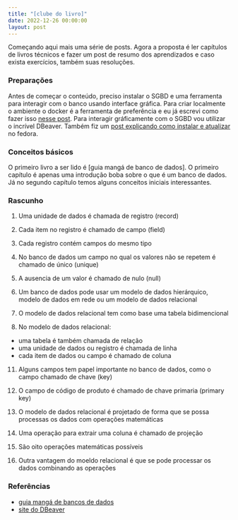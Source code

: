 ```yaml
---
title: "[clube do livro]"
date: 2022-12-26 00:00:00
layout: post
---
```


Começando aqui mais uma série de posts. Agora a proposta é ler capítulos 
de livros técnicos e fazer um post de resumo dos aprendizados e caso exista 
exercícios, também suas resoluções.

### Preparações

Antes de começar o conteúdo, preciso instalar o SGBD e uma ferramenta
para interagir com o banco usando interface gráfica.  Para criar localmente o ambiente
o docker é a ferramenta de preferência e eu já escrevi como fazer  isso [nesse post].
Para interagir gráficamente com o SGBD vou utilizar o incrível DBeaver. Também fiz um 
[post explicando como instalar e atualizar] no fedora.

### Conceitos básicos

O primeiro livro a ser lido é [guia mangá de banco de dados]. O primeiro capítulo é apenas
uma introdução boba sobre o que é um banco de dados. Já no segundo capítulo temos alguns
conceitos iniciais interessantes.

### Rascunho

1. Uma unidade de dados é chamada de registro (record)
2. Cada item no registro é chamado de campo (field)
3. Cada registro contém campos do mesmo tipo

4. No banco de dados um campo no qual os valores não se repetem é chamado de único (unique)
5. A ausencia de um valor é chamado de nulo (null)

6. Um banco de dados pode usar um modelo de dados hierárquico, modelo de dados em rede ou um modelo de dados relacional
7. O modelo de dados relacional tem como base uma tabela bidimencional
8. No modelo de dados relacional:
  - uma tabela é também chamada de relação
  - uma unidade de dados ou registro é chamada de linha
  - cada item de dados ou campo é chamado de coluna

11. Alguns campos tem papel importante no banco de dados, como o campo chamado de chave (key)
12. O campo de código de produto é chamado de chave primaria (primary key)

13. O modelo de dados relacional é projetado de forma que se possa processas os dados com operações matemáticas
14. Uma operação para extrair uma coluna é chamado de projeção
15. São oito operações matemáticas possíveis
16. Outra vantagem do moeldo relacional é que se pode processar os dados combinando as operações


### Referências

+ [guia mangá de bancos de dados]
+ [site do DBeaver]

[guia mangá de bancos de dados]: https://www.amazon.com/-/pt/dp/8575221639
[nesse post]: https://rafaellcoellho.github.io/2022/07/27/rodando-postgresql-14-usando-docker-no-linux.html
[site do DBeaver]: https://dbeaver.io/
[post explicando como instalar e atualizar]: https://rafaellcoellho.github.io/2022/12/22/instalando-e-atualizando-dbeaver-no-fedora.html